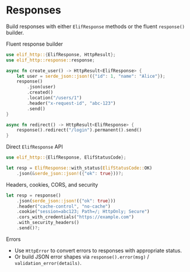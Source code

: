 # Responses

Build responses with either `ElifResponse` methods or the fluent `response()` builder.

Fluent response builder
```rust
use elif_http::{ElifResponse, HttpResult};
use elif_http::response::response;

async fn create_user() -> HttpResult<ElifResponse> {
    let user = serde_json::json!({"id": 1, "name": "Alice"});
    response()
        .json(user)
        .created()
        .location("/users/1")
        .header("x-request-id", "abc-123")
        .send()
}

async fn redirect() -> HttpResult<ElifResponse> {
    response().redirect("/login").permanent().send()
}
```

Direct `ElifResponse` API
```rust
use elif_http::{ElifResponse, ElifStatusCode};

let resp = ElifResponse::with_status(ElifStatusCode::OK)
    .json(&serde_json::json!({"ok": true}))?;
```

Headers, cookies, CORS, and security
```rust
let resp = response()
    .json(serde_json::json!({"ok": true}))
    .header("cache-control", "no-cache")
    .cookie("session=abc123; Path=/; HttpOnly; Secure")
    .cors_with_credentials("https://example.com")
    .with_security_headers()
    .send()?;
```

Errors
- Use `HttpError` to convert errors to responses with appropriate status.
- Or build JSON error shapes via `response().error(msg)` / `validation_error(details)`.
